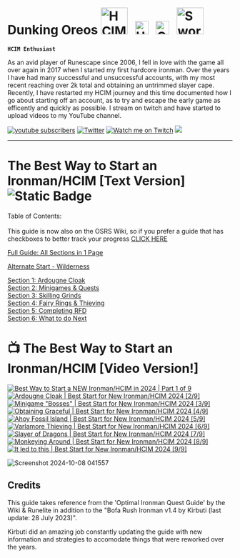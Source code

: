 # Dunking Oreos <img alt="HCIM" width="60px" style="padding-right:10px;" src="https://github.com/user-attachments/assets/732018fe-f2db-4f6f-aadc-6a0d84991717"/> <img alt="Untrimmed Slayer" width="30px" style="padding-right:10px;" src="https://github.com/user-attachments/assets/c28c6aed-d24b-4c42-84f9-14f0e0a137b9" /> <img alt="QPC" width="30px" style="padding-right:10px;" src="https://github.com/user-attachments/assets/7c476847-39a0-49a0-855c-7dd673f560b2" /> <img alt="Sword" width="60px" style="padding-right:10px;" src="https://github.com/user-attachments/assets/2c8a119f-45a4-49e0-80db-05f15860e4cd" />

**`HCIM Enthusiast`** 

As an avid player of Runescape since 2006, I fell in love with the game all over again in 2017 when I started my first hardcore ironman. Over the years I have had many successful and unsuccessful accounts, with my most recent reaching over 2k total and obtaining an untrimmed slayer cape. Recently, I have restarted my HCIM journey and this time documented how I go about starting off an account, as to try and escape the early game as efficently and quickly as possible. I stream on twitch and have started to upload videos to my YouTube channel.

<!-- Social icons section -->
<p align="left">
      <a href="https://www.youtube.com/@Dunking_Oreos?sub_confirmation=1">
             <img alt="youtube subscribers" title="Subscribe to my YouTube channel" src="https://custom-icon-badges.demolab.com/youtube/channel/subscribers/UCVDAJ5ThtDf4CjkL72G56TQ?color=FF0010&label=SUBSCRIBE&logo=video&logoColor=white&style=for-the-badge&labelColor=CE4630"/></a>  
       <a href="https://twitter.com/Dunking_Oreos?follow_confirmation=1">
             <img alt="Twitter" title="Follow me on Twitter" src="https://custom-icon-badges.demolab.com/twitter/follow/dunking_oreos?color=236ad3&labelColor=1155ba&style=for-the-badge&logo=x&label=Follow&logoColor=white"/></a>
      <a href="https://www.twitch.tv/Dunking_Oreos">
            <img alt="Watch me on Twitch" title="Watch me Stream on Twitch" src="https://custom-icon-badges.demolab.com/twitch/status/Dunking_Oreos?color=8d5cea&labelColor=6441a6&style=for-the-badge&logo=twitch&label=Check out my Stream&logoColor=white"/></a>
      <a href="https://discord.gg/K4xZku3sGv" alt="DunkingOreos Discord Server">
    <img src="https://img.shields.io/discord/1296033821149495339?color=7289DA&labelColor=4a64bd&logo=discord&logoColor=white&style=for-the-badge"/></a>
      </p>

---

# The Best Way to Start an Ironman/HCIM [Text Version] ![Static Badge](https://img.shields.io/badge/Last_Updated-October_2024-blue) 


Table of Contents: <br /> <br />
This guide is now also on the OSRS Wiki, so if you prefer a guide that has checkboxes to better track your progress [CLICK HERE](https://oldschool.runescape.wiki/w/Guide:DunkingOreos_Early_Ironman/HCIM_Starter_Guide)<br />

[Full Guide: All Sections in 1 Page](https://github.com/DunkingOreos/OSRS/blob/main/Full%20Guide)<br />

[Alternate Start - Wilderness](https://github.com/DunkingOreos/OSRS/blob/main/Wilderness%20Start)<br /> 

[Section 1: Ardougne Cloak](https://github.com/DunkingOreos/OSRS/blob/main/Section%201%3A%20Ardougne%20Cloak)<br />
[Section 2: Minigames & Quests](https://github.com/DunkingOreos/OSRS/blob/main/Section%202%3A%20Minigames%20%26%20Quests)<br />
[Section 3: Skilling Grinds](https://github.com/DunkingOreos/OSRS/blob/main/Section%203%3A%20Skilling%20Grinds)<br />
[Section 4: Fairy Rings & Thieving](https://github.com/DunkingOreos/OSRS/blob/main/Section%204%3A%20Fairy%20Rings%20%26%20Thieving)<br />
[Section 5: Completing RFD](https://github.com/DunkingOreos/OSRS/blob/main/Section%205%3A%20Completing%20RFD)<br />
[Section 6: What to do Next](https://github.com/DunkingOreos/OSRS/blob/main/Section%206:%20What%20to%20do%20Next)<br />

# 📺 The Best Way to Start an Ironman/HCIM [Video Version!]

<!-- BEGIN YOUTUBE-CARDS -->
[![Best Way to Start a NEW Ironman/HCIM in 2024 | Part 1 of 9](https://ytcards.demolab.com/?id=Klszpat2iro&title=Best+Way+to+Start+a+NEW+Ironman%2FHCIM+in+2024+%7C+Part+1+of+9&lang=en&timestamp=1722616206&background_color=%230d1117&title_color=%23ffffff&stats_color=%23dedede&max_title_lines=3&width=300&border_radius=5 "Best Way to Start a NEW Ironman/HCIM in 2024 | Part 1 of 9")](https://www.youtube.com/watch?v=Klszpat2iro)
[![Ardougne Cloak | Best Start for New Ironman/HCIM 2024 [2/9]](https://ytcards.demolab.com/?id=__V0XqQpiRs&title=Ardougne+Cloak+%7C+Best+Start+for+New+Ironman%2FHCIM+2024+%5B2%2F9%5D&lang=en&timestamp=1723393807&background_color=%230d1117&title_color=%23ffffff&stats_color=%23dedede&max_title_lines=3&width=300&border_radius=5 "Ardougne Cloak | Best Start for New Ironman/HCIM 2024 [2/9]")](https://www.youtube.com/watch?v=__V0XqQpiRs)
[![Minigame "Bosses" | Best Start for New Ironman/HCIM 2024 [3/9]](https://ytcards.demolab.com/?id=B3xNpcSldXE&title=Minigame+%22Bosses%22+%7C+Best+Start+for+New+Ironman%2FHCIM+2024+%5B3%2F9%5D&lang=en&timestamp=1724169618&background_color=%230d1117&title_color=%23ffffff&stats_color=%23dedede&max_title_lines=3&width=300&border_radius=5 "Minigame \"Bosses\" | Best Start for New Ironman/HCIM 2024 [3/9]")](https://www.youtube.com/watch?v=B3xNpcSldXE)
[![Obtaining Graceful | Best Start for New Ironman/HCIM 2024 [4/9]](https://ytcards.demolab.com/?id=LhJnDI0pTFI&title=Obtaining+Graceful+%7C+Best+Start+for+New+Ironman%2FHCIM+2024+%5B4%2F9%5D&lang=en&timestamp=1725033631&background_color=%230d1117&title_color=%23ffffff&stats_color=%23dedede&max_title_lines=3&width=300&border_radius=5 "Obtaining Graceful | Best Start for New Ironman/HCIM 2024 [4/9]")](https://www.youtube.com/watch?v=LhJnDI0pTFI)
[![Ahoy Fossil Island | Best Start for New Ironman/HCIM 2024 [5/9]](https://ytcards.demolab.com/?id=q56UJ1-U84I&title=Ahoy+Fossil+Island+%7C+Best+Start+for+New+Ironman%2FHCIM+2024+%5B5%2F9%5D&lang=en&timestamp=1725984058&background_color=%230d1117&title_color=%23ffffff&stats_color=%23dedede&max_title_lines=3&width=300&border_radius=5 "Ahoy Fossil Island | Best Start for New Ironman/HCIM 2024 [5/9]")](https://www.youtube.com/watch?v=q56UJ1-U84I)
[![Varlamore Thieving | Best Start for New Ironman/HCIM 2024 [6/9]](https://ytcards.demolab.com/?id=GB9KiZGQ6-8&title=Varlamore+Thieving+%7C+Best+Start+for+New+Ironman%2FHCIM+2024+%5B6%2F9%5D&lang=en&timestamp=1727107213&background_color=%230d1117&title_color=%23ffffff&stats_color=%23dedede&max_title_lines=3&width=300&border_radius=5 "Varlamore Thieving | Best Start for New Ironman/HCIM 2024 [6/9]")](https://www.youtube.com/watch?v=GB9KiZGQ6-8)
[![Slayer of Dragons | Best Start for New Ironman/HCIM 2024 [7/9]](https://ytcards.demolab.com/?id=66mLSSpXqcg&title=Slayer+of+Dragons+%7C+Best+Start+for+New+Ironman%2FHCIM+2024+%5B7%2F9%5D&lang=en&timestamp=1729033204&background_color=%230d1117&title_color=%23ffffff&stats_color=%23dedede&max_title_lines=3&width=300&border_radius=5 "Slayer of Dragons | Best Start for New Ironman/HCIM 2024 [7/9]")](https://www.youtube.com/watch?v=66mLSSpXqcg)
[![Monkeying Around | Best Start for New Ironman/HCIM 2024 [8/9]](https://ytcards.demolab.com/?id=q9ijNjKVe8o&title=Monkeying+Around+%7C+Best+Start+for+New+Ironman%2FHCIM+2024+%5B8%2F9%5D&lang=en&timestamp=1729699250&background_color=%230d1117&title_color=%23ffffff&stats_color=%23dedede&max_title_lines=3&width=300&border_radius=5 "Monkeying Around | Best Start for New Ironman/HCIM 2024 [8/9]")](https://www.youtube.com/watch?v=q9ijNjKVe8o)
[![It led to this | Best Start for New Ironman/HCIM 2024 [9/9]](https://ytcards.demolab.com/?id=SHFQZuKrScE&title=It+led+to+this+%7C+Best+Start+for+New+Ironman%2FHCIM+2024+%5B9%2F9%5D&lang=en&timestamp=1730385010&background_color=%230d1117&title_color=%23ffffff&stats_color=%23dedede&max_title_lines=3&width=300&border_radius=5 "It led to this | Best Start for New Ironman/HCIM 2024 [9/9]")](https://www.youtube.com/watch?v=SHFQZuKrScE)
<!-- END YOUTUBE-CARDS -->

![Screenshot 2024-10-08 041557](https://github.com/user-attachments/assets/85a6c593-a571-4f80-a8b8-485c6bf442af)

## Credits
This guide takes reference from the 'Optimal Ironman Quest Guide' by the Wiki & Runelite in addition to the "Bofa Rush Ironman v1.4 by Kirbuti (last update: 28 July 2023)". 

Kirbuti did an amazing job constantly updating the guide with new information and strategies to accomodate things that were reworked over the years.	


